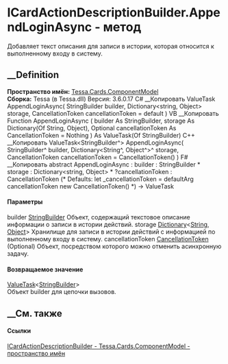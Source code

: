 # ICardActionDescriptionBuilder.AppendLoginAsync - метод
Добавляет текст описания для записи в истории, которая относится к
выполненному входу в систему.
##  __Definition
 **Пространство имён:**
[Tessa.Cards.ComponentModel](N_Tessa_Cards_ComponentModel.htm)  
 **Сборка:** Tessa (в Tessa.dll) Версия: 3.6.0.17
C# __Копировать
     ValueTask<StringBuilder> AppendLoginAsync(
    	StringBuilder builder,
    	Dictionary<string, Object> storage,
    	CancellationToken cancellationToken = default
    )
VB __Копировать
     Function AppendLoginAsync ( 
    	builder As StringBuilder,
    	storage As Dictionary(Of String, Object),
    	Optional cancellationToken As CancellationToken = Nothing
    ) As ValueTask(Of StringBuilder)
C++ __Копировать
     ValueTask<StringBuilder^> AppendLoginAsync(
    	StringBuilder^ builder, 
    	Dictionary<String^, Object^>^ storage, 
    	CancellationToken cancellationToken = CancellationToken()
    )
F# __Копировать
     abstract AppendLoginAsync : 
            builder : StringBuilder * 
            storage : Dictionary<string, Object> * 
            ?cancellationToken : CancellationToken 
    (* Defaults:
            let _cancellationToken = defaultArg cancellationToken new CancellationToken()
    *)
    -> ValueTask<StringBuilder> 
#### Параметры
builder
[StringBuilder](https://learn.microsoft.com/dotnet/api/system.text.stringbuilder)
    Объект, содержащий текстовое описание информации о записи в истории действий.
storage
[Dictionary](https://learn.microsoft.com/dotnet/api/system.collections.generic.dictionary-2)<[String](https://learn.microsoft.com/dotnet/api/system.string),
[Object](https://learn.microsoft.com/dotnet/api/system.object)>
    Хранилище для записи в истории действий с информацией по выполненному входу в систему.
cancellationToken
[CancellationToken](https://learn.microsoft.com/dotnet/api/system.threading.cancellationtoken)
(Optional)
    Объект, посредством которого можно отменить асинхронную задачу.
#### Возвращаемое значение
[ValueTask](https://learn.microsoft.com/dotnet/api/system.threading.tasks.valuetask-1)<[StringBuilder](https://learn.microsoft.com/dotnet/api/system.text.stringbuilder)>  
Объект builder для цепочки вызовов.
## __См. также
#### Ссылки
[ICardActionDescriptionBuilder -
](T_Tessa_Cards_ComponentModel_ICardActionDescriptionBuilder.htm)
[Tessa.Cards.ComponentModel - пространство
имён](N_Tessa_Cards_ComponentModel.htm)
